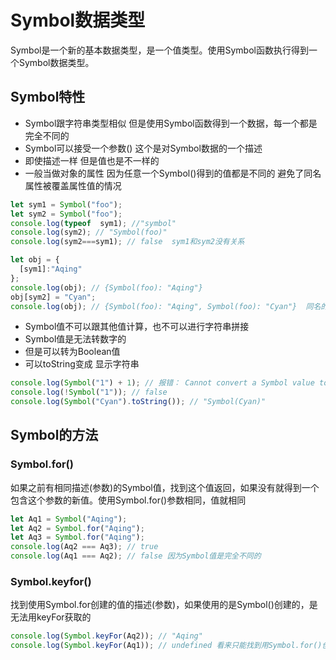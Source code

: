 # Symbol数据类型

Symbol是一个新的基本数据类型，是一个值类型。使用Symbol函数执行得到一个Symbol数据类型。

## Symbol特性
- Symbol跟字符串类型相似 但是使用Symbol函数得到一个数据，每一个都是完全不同的
- Symbol可以接受一个参数() 这个是对Symbol数据的一个描述
- 即使描述一样 但是值也是不一样的
- 一般当做对象的属性  因为任意一个Symbol()得到的值都是不同的 避免了同名属性被覆盖属性值的情况

```js
let sym1 = Symbol("foo");
let sym2 = Symbol("foo");
console.log(typeof  sym1); //"symbol"
console.log(sym2); // "Symbol(foo)"
console.log(sym2===sym1); // false  sym1和sym2没有关系

let obj = {
  [sym1]:"Aqing"
};
console.log(obj); // {Symbol(foo): "Aqing"}
obj[sym2] = "Cyan";
console.log(obj); // {Symbol(foo): "Aqing", Symbol(foo): "Cyan"}  同名的属性 但是并没有被覆盖掉 说明两个Symbol命名的属性不相干
```

- Symbol值不可以跟其他值计算，也不可以进行字符串拼接
- Symbol值是无法转数字的
- 但是可以转为Boolean值
- 可以toString变成 显示字符串

```js
console.log(Symbol("1") + 1); // 报错： Cannot convert a Symbol value to a number
console.log(!Symbol("1")); // false
console.log(Symbol("Cyan").toString()); // "Symbol(Cyan)"
```

## Symbol的方法

### Symbol.for()

如果之前有相同描述(参数)的Symbol值，找到这个值返回，如果没有就得到一个包含这个参数的新值。使用Symbol.for()参数相同，值就相同

```js
let Aq1 = Symbol("Aqing");
let Aq2 = Symbol.for("Aqing");
let Aq3 = Symbol.for("Aqing");
console.log(Aq2 === Aq3); // true
console.log(Aq1 === Aq2); // false 因为Symbol值是完全不同的
```

### Symbol.keyfor()

找到使用Symbol.for创建的值的描述(参数)，如果使用的是Symbol()创建的，是无法用keyFor获取的

```js
console.log(Symbol.keyFor(Aq2)); // "Aqing"
console.log(Symbol.keyFor(Aq1)); // undefined 看来只能找到用Symbol.for()创建的值的描述
```
